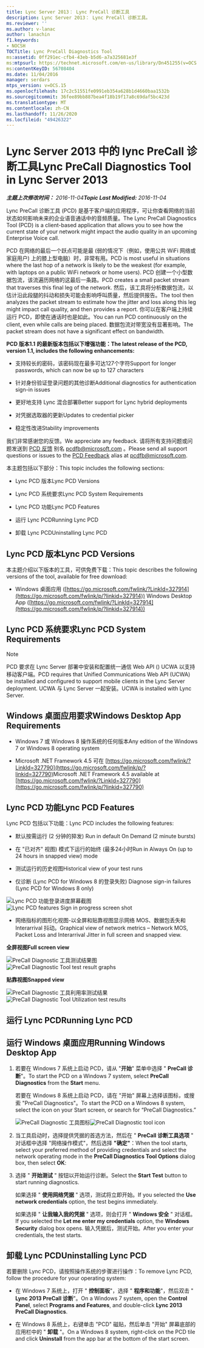 ```yaml
---
title: Lync Server 2013： Lync PreCall 诊断工具
description: Lync Server 2013： Lync PreCall 诊断工具。
ms.reviewer: ''
ms.author: v-lanac
author: lanachin
f1.keywords:
- NOCSH
TOCTitle: Lync PreCall Diagnostics Tool
ms:assetid: 0ff291ec-cfb4-43eb-b5d6-a7a325681e3f
ms:mtpsurl: https://technet.microsoft.com/en-us/library/Dn451255(v=OCS.15)
ms:contentKeyID: 56708404
ms.date: 11/04/2016
manager: serdars
mtps_version: v=OCS.15
ms.openlocfilehash: 17c2c51551fe0991eb354a628b1d4660baa1532b
ms.sourcegitcommit: 36fee89bb887bea4f18b19f17a8c69daf5bc423d
ms.translationtype: MT
ms.contentlocale: zh-CN
ms.lasthandoff: 11/26/2020
ms.locfileid: "49426322"
---
```

# <a name="lync-precall-diagnostics-tool-in-lync-server-2013"></a><span data-ttu-id="ac60a-103">Lync Server 2013 中的 lync PreCall 诊断工具</span><span class="sxs-lookup"><span data-stu-id="ac60a-103">Lync PreCall Diagnostics Tool in Lync Server 2013</span></span>

<div data-xmlns="http://www.w3.org/1999/xhtml">

<div class="topic" data-xmlns="http://www.w3.org/1999/xhtml" data-msxsl="urn:schemas-microsoft-com:xslt" data-cs="https://msdn.microsoft.com/">

<div data-asp="https://msdn2.microsoft.com/asp">



</div>

<div id="mainSection">

<div id="mainBody"><span data-ttu-id="ac60a-104">

<span> </span></span><span class="sxs-lookup"><span data-stu-id="ac60a-104">

<span> </span></span></span>

<span data-ttu-id="ac60a-105">_**主题上次修改时间：** 2016-11-04_</span><span class="sxs-lookup"><span data-stu-id="ac60a-105">_**Topic Last Modified:** 2016-11-04_</span></span>

<span data-ttu-id="ac60a-106">Lync PreCall 诊断工具 (PCD) 是基于客户端的应用程序，可让你查看网络的当前状态如何影响未来的企业语音通话中的音频质量。</span><span class="sxs-lookup"><span data-stu-id="ac60a-106">The Lync PreCall Diagnostics Tool (PCD) is a client-based application that allows you to see how the current state of your network might impact the audio quality in an upcoming Enterprise Voice call.</span></span>

<span data-ttu-id="ac60a-107">PCD 在网络的最后一个跃点可能是最 (弱的情况下（例如，使用公共 WiFi 网络或家庭用户) 上的膝上型电脑）时，非常有用。</span><span class="sxs-lookup"><span data-stu-id="ac60a-107">PCD is most useful in situations where the last hop of a network is likely to be the weakest (for example, with laptops on a public WiFi network or home users).</span></span> <span data-ttu-id="ac60a-108">PCD 创建一个小型数据包流，该流遍历网络的这最后一条路。</span><span class="sxs-lookup"><span data-stu-id="ac60a-108">PCD creates a small packet stream that traverses this final leg of the network.</span></span> <span data-ttu-id="ac60a-109">然后，该工具将分析数据包流，以估计沿此段腿的抖动和损失可能会影响呼叫质量，然后提供报告。</span><span class="sxs-lookup"><span data-stu-id="ac60a-109">The tool then analyzes the packet stream to estimate how the jitter and loss along this leg might impact call quality, and then provides a report.</span></span> <span data-ttu-id="ac60a-110">你可以在客户端上持续运行 PCD，即使在通话时也是如此。</span><span class="sxs-lookup"><span data-stu-id="ac60a-110">You can run PCD continuously on the client, even while calls are being placed.</span></span> <span data-ttu-id="ac60a-111">数据包流对带宽没有显著影响。</span><span class="sxs-lookup"><span data-stu-id="ac60a-111">The packet stream does not have a significant effect on bandwidth.</span></span>

<span data-ttu-id="ac60a-112">**PCD 版本1.1 的最新版本包括以下增强功能：**</span><span class="sxs-lookup"><span data-stu-id="ac60a-112">**The latest release of the PCD, version 1.1, includes the following enhancements:**</span></span>

  - <span data-ttu-id="ac60a-113">支持较长的密码，该密码现在最多可达127个字符</span><span class="sxs-lookup"><span data-stu-id="ac60a-113">Support for longer passwords, which can now be up to 127 characters</span></span>

  - <span data-ttu-id="ac60a-114">针对身份验证登录问题的其他诊断</span><span class="sxs-lookup"><span data-stu-id="ac60a-114">Additional diagnostics for authentication sign-in issues</span></span>

  - <span data-ttu-id="ac60a-115">更好地支持 Lync 混合部署</span><span class="sxs-lookup"><span data-stu-id="ac60a-115">Better support for Lync hybrid deployments</span></span>

  - <span data-ttu-id="ac60a-116">对凭据选取器的更新</span><span class="sxs-lookup"><span data-stu-id="ac60a-116">Updates to credential picker</span></span>

  - <span data-ttu-id="ac60a-117">稳定性改进</span><span class="sxs-lookup"><span data-stu-id="ac60a-117">Stability improvements</span></span>

<span data-ttu-id="ac60a-118">我们非常感谢您的反馈。</span><span class="sxs-lookup"><span data-stu-id="ac60a-118">We appreciate any feedback.</span></span> <span data-ttu-id="ac60a-119">请将所有支持问题或问题发送到 [PCD 反馈](mailto:pcdfb@microsoft.com) 别名 <pcdfb@microsoft.com> 。</span><span class="sxs-lookup"><span data-stu-id="ac60a-119">Please send all support questions or issues to the [PCD Feedback](mailto:pcdfb@microsoft.com) alias at <pcdfb@microsoft.com>.</span></span>

<span data-ttu-id="ac60a-120">本主题包括以下部分：</span><span class="sxs-lookup"><span data-stu-id="ac60a-120">This topic includes the following sections:</span></span>

  - <span data-ttu-id="ac60a-121">Lync PCD 版本</span><span class="sxs-lookup"><span data-stu-id="ac60a-121">Lync PCD Versions</span></span>

  - <span data-ttu-id="ac60a-122">Lync PCD 系统要求</span><span class="sxs-lookup"><span data-stu-id="ac60a-122">Lync PCD System Requirements</span></span>

  - <span data-ttu-id="ac60a-123">Lync PCD 功能</span><span class="sxs-lookup"><span data-stu-id="ac60a-123">Lync PCD Features</span></span>

  - <span data-ttu-id="ac60a-124">运行 Lync PCD</span><span class="sxs-lookup"><span data-stu-id="ac60a-124">Running Lync PCD</span></span>

  - <span data-ttu-id="ac60a-125">卸载 Lync PCD</span><span class="sxs-lookup"><span data-stu-id="ac60a-125">Uninstalling Lync PCD</span></span>

<span id="Version"></span>

<div>

## <a name="lync-pcd-versions"></a><span data-ttu-id="ac60a-126">Lync PCD 版本</span><span class="sxs-lookup"><span data-stu-id="ac60a-126">Lync PCD Versions</span></span>

<span data-ttu-id="ac60a-127">本主题介绍以下版本的工具，可供免费下载：</span><span class="sxs-lookup"><span data-stu-id="ac60a-127">This topic describes the following versions of the tool, available for free download:</span></span>

  - <span data-ttu-id="ac60a-128">Windows 桌面应用 ([https://go.microsoft.com/fwlink/?LinkId=327914](https://go.microsoft.com/fwlink/p/?linkid=327914)) </span><span class="sxs-lookup"><span data-stu-id="ac60a-128">Windows Desktop App ([https://go.microsoft.com/fwlink/?LinkId=327914](https://go.microsoft.com/fwlink/p/?linkid=327914))</span></span>

</div>

<span id="Requirements"></span>

<div>

## <a name="lync-pcd-system-requirements"></a><span data-ttu-id="ac60a-129">Lync PCD 系统要求</span><span class="sxs-lookup"><span data-stu-id="ac60a-129">Lync PCD System Requirements</span></span>

<div>


> [!NOTE]  
> <span data-ttu-id="ac60a-130">PCD 要求在 Lync Server 部署中安装和配置统一通信 Web API () UCWA 以支持移动客户端。</span><span class="sxs-lookup"><span data-stu-id="ac60a-130">PCD requires that Unified Communications Web API (UCWA) be installed and configured to support mobile clients in the Lync Server deployment.</span></span> <span data-ttu-id="ac60a-131">UCWA 与 Lync Server 一起安装。</span><span class="sxs-lookup"><span data-stu-id="ac60a-131">UCWA is installed with Lync Server.</span></span>



</div>

<div>

## <a name="windows-desktop-app-requirements"></a><span data-ttu-id="ac60a-132">Windows 桌面应用要求</span><span class="sxs-lookup"><span data-stu-id="ac60a-132">Windows Desktop App Requirements</span></span>

  - <span data-ttu-id="ac60a-133">Windows 7 或 Windows 8 操作系统的任何版本</span><span class="sxs-lookup"><span data-stu-id="ac60a-133">Any edition of the Windows 7 or Windows 8 operating system</span></span>

  - <span data-ttu-id="ac60a-134">Microsoft .NET Framework 4.5 可在 [https://go.microsoft.com/fwlink/?LinkId=327790](https://go.microsoft.com/fwlink/p/?linkid=327790)</span><span class="sxs-lookup"><span data-stu-id="ac60a-134">Microsoft .NET Framework 4.5 available at [https://go.microsoft.com/fwlink/?LinkId=327790](https://go.microsoft.com/fwlink/p/?linkid=327790)</span></span>

</div>

</div>

<span id="features"></span>

<div>

## <a name="lync-pcd-features"></a><span data-ttu-id="ac60a-135">Lync PCD 功能</span><span class="sxs-lookup"><span data-stu-id="ac60a-135">Lync PCD Features</span></span>

<span data-ttu-id="ac60a-136">Lync PCD 包括以下功能：</span><span class="sxs-lookup"><span data-stu-id="ac60a-136">Lync PCD includes the following features:</span></span>

  - <span data-ttu-id="ac60a-137">默认按需运行 (2 分钟的猝发) </span><span class="sxs-lookup"><span data-stu-id="ac60a-137">Run in default On Demand (2 minute bursts)</span></span>

  - <span data-ttu-id="ac60a-138">在 "已对齐" 视图) 模式下运行的始终 (最多24小时</span><span class="sxs-lookup"><span data-stu-id="ac60a-138">Run in Always On (up to 24 hours in snapped view) mode</span></span>

  - <span data-ttu-id="ac60a-139">测试运行的历史视图</span><span class="sxs-lookup"><span data-stu-id="ac60a-139">Historical view of your test runs</span></span>

  - <span data-ttu-id="ac60a-140">仅诊断 (Lync PCD for Windows 8 的登录失败) </span><span class="sxs-lookup"><span data-stu-id="ac60a-140">Diagnose sign-in failures (Lync PCD for Windows 8 only)</span></span>

<span data-ttu-id="ac60a-141">![Lync PCD 功能登录进度屏幕截图](images/Dn451255.7e0eb891-1481-47ae-8d63-164468f69c96(OCS.15).png "Lync PCD 功能登录进度屏幕截图")</span><span class="sxs-lookup"><span data-stu-id="ac60a-141">![Lync PCD features Sign in progress screen shot](images/Dn451255.7e0eb891-1481-47ae-8d63-164468f69c96(OCS.15).png "Lync PCD features Sign in progress screen shot")</span></span>

  - <span data-ttu-id="ac60a-142">网络指标的图形化视图-以全屏和贴靠视图显示网络 MOS、数据包丢失和 Interarrival 抖动。</span><span class="sxs-lookup"><span data-stu-id="ac60a-142">Graphical view of network metrics – Network MOS, Packet Loss and Interarrival Jitter in full screen and snapped view.</span></span>

<span data-ttu-id="ac60a-143">**全屏视图**</span><span class="sxs-lookup"><span data-stu-id="ac60a-143">**Full screen view**</span></span>

<span data-ttu-id="ac60a-144">![PreCall Diagnostic 工具测试结果图](images/Dn451255.5d01fd94-9e59-4823-96c7-7a1c83dd7d31(OCS.15).png "PreCall Diagnostic 工具测试结果图")</span><span class="sxs-lookup"><span data-stu-id="ac60a-144">![PreCall Diagnostic Tool test result graphs](images/Dn451255.5d01fd94-9e59-4823-96c7-7a1c83dd7d31(OCS.15).png "PreCall Diagnostic Tool test result graphs")</span></span>

<span data-ttu-id="ac60a-145">**贴靠视图**</span><span class="sxs-lookup"><span data-stu-id="ac60a-145">**Snapped view**</span></span>

<span data-ttu-id="ac60a-146">![PreCall Diagnostic 工具利用率测试结果](images/Dn451255.30501ba7-22d1-4db1-9297-56cf7dc6721c(OCS.15).png "PreCall Diagnostic 工具利用率测试结果")</span><span class="sxs-lookup"><span data-stu-id="ac60a-146">![PreCall Diagnostic Tool Utilization test results](images/Dn451255.30501ba7-22d1-4db1-9297-56cf7dc6721c(OCS.15).png "PreCall Diagnostic Tool Utilization test results")</span></span>

</div>

<span id="running"></span>

<div>

## <a name="running-lync-pcd"></a><span data-ttu-id="ac60a-147">运行 Lync PCD</span><span class="sxs-lookup"><span data-stu-id="ac60a-147">Running Lync PCD</span></span>

<div>

## <a name="running-windows-desktop-app"></a><span data-ttu-id="ac60a-148">运行 Windows 桌面应用</span><span class="sxs-lookup"><span data-stu-id="ac60a-148">Running Windows Desktop App</span></span>

1.  <span data-ttu-id="ac60a-149">若要在 Windows 7 系统上启动 PCD，请从 "**开始**" 菜单中选择 " **PreCall 诊断**"。</span><span class="sxs-lookup"><span data-stu-id="ac60a-149">To start the PCD on a Windows 7 system, select **PreCall Diagnostics** from the **Start** menu.</span></span>
    
    <span data-ttu-id="ac60a-150">若要在 Windows 8 系统上启动 PCD，请在 "开始" 屏幕上选择该图标，或搜索 "PreCall Diagnostics"。</span><span class="sxs-lookup"><span data-stu-id="ac60a-150">To start the PCD on a Windows 8 system, select the icon on your Start screen, or search for “PreCall Diagnostics.”</span></span>
    
    <span data-ttu-id="ac60a-151">![PreCall Diagnostic 工具图标](images/Dn451255.c9800fde-54f6-4efe-bb35-1a38064ec380(OCS.15).png "PreCall Diagnostic 工具图标")</span><span class="sxs-lookup"><span data-stu-id="ac60a-151">![PreCall Diagnostic tool icon](images/Dn451255.c9800fde-54f6-4efe-bb35-1a38064ec380(OCS.15).png "PreCall Diagnostic tool icon")</span></span>

2.  <span data-ttu-id="ac60a-152">当工具启动时，选择提供凭据的首选方法，然后在 " **PreCall 诊断工具选项** " 对话框中选择 "网络操作模式"，然后选择 **"确定"**：</span><span class="sxs-lookup"><span data-stu-id="ac60a-152">When the tool starts, select your preferred method of providing credentials and select the network operating mode in the **PreCall Diagnostics Tool Options** dialog box, then select **OK**:</span></span>

3.  <span data-ttu-id="ac60a-153">选择 " **开始测试** " 按钮以开始运行诊断。</span><span class="sxs-lookup"><span data-stu-id="ac60a-153">Select the **Start Test** button to start running diagnostics.</span></span>
    
    <span data-ttu-id="ac60a-154">如果选择 " **使用网络凭据** " 选项，测试将立即开始。</span><span class="sxs-lookup"><span data-stu-id="ac60a-154">If you selected the **Use network credentials** option, the test begins immediately.</span></span>
    
    <span data-ttu-id="ac60a-155">如果选择 " **让我输入我的凭据** " 选项，则会打开 " **Windows 安全** " 对话框。</span><span class="sxs-lookup"><span data-stu-id="ac60a-155">If you selected the **Let me enter my credentials** option, the **Windows Security** dialog box opens.</span></span> <span data-ttu-id="ac60a-156">输入凭据后，测试开始。</span><span class="sxs-lookup"><span data-stu-id="ac60a-156">After you enter your credentials, the test starts.</span></span>

</div>

</div>

<span id="uninstall"></span>

<div>

## <a name="uninstalling-lync-pcd"></a><span data-ttu-id="ac60a-157">卸载 Lync PCD</span><span class="sxs-lookup"><span data-stu-id="ac60a-157">Uninstalling Lync PCD</span></span>

<span data-ttu-id="ac60a-158">若要删除 Lync PCD，请按照操作系统的步骤进行操作：</span><span class="sxs-lookup"><span data-stu-id="ac60a-158">To remove Lync PCD, follow the procedure for your operating system:</span></span>

  - <span data-ttu-id="ac60a-159">在 Windows 7 系统上，打开 " **控制面板**"，选择 " **程序和功能**"，然后双击 " **Lync 2013 PreCall 诊断**"。</span><span class="sxs-lookup"><span data-stu-id="ac60a-159">On a Windows 7 system, open the **Control Panel**, select **Programs and Features**, and double-click **Lync 2013 PreCall Diagnostics**.</span></span>

  - <span data-ttu-id="ac60a-160">在 Windows 8 系统上，右键单击 "PCD" 磁贴，然后单击 "开始" 屏幕底部的应用栏中的 " **卸载** "。</span><span class="sxs-lookup"><span data-stu-id="ac60a-160">On a Windows 8 system, right-click on the PCD tile and click **Uninstall** from the app bar at the bottom of the start screen.</span></span>

<span data-ttu-id="ac60a-161"></div>

</div>

<span> </span>

</div>

</div>

</span><span class="sxs-lookup"><span data-stu-id="ac60a-161"></div>

</div>

<span> </span>

</div>

</div>

</span></span></div>

